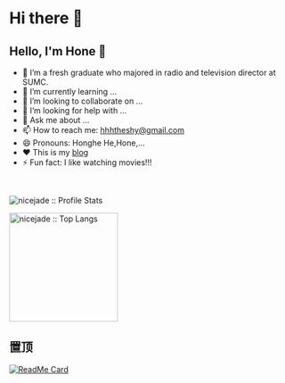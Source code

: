 # Hi there 👋

## Hello, I'm Hone 👋

- 🔭 I’m a fresh graduate who majored in radio and television director at SUMC.
- 🌱 I’m currently learning ...
- 👯 I’m looking to collaborate on ...
- 🤔 I’m looking for help with ...
- 💬 Ask me about ...
- 📫 How to reach me: hhhtheshy@gmail.com
- 😄 Pronouns: Honghe He,Hone,...
- ❤️  This is my [blog](https://juejin.cn/user/3359726847928840/posts)
- ⚡ Fun fact: I like watching movies!!!

<br />

<p align="left">
  <img heigth="195" src="https://github-readme-stats.vercel.app/api?username=shyhhh&show_icons=true&theme=synthwave" alt="nicejade :: Profile Stats" />
</p>
<p align="left">
  <img height="195" src="https://github-readme-stats.vercel.app/api/top-langs/?username=shyhhh&langs_count=10&theme=synthwave&layout=compact" alt="nicejade :: Top Langs" />
</p>

## 置顶

<p align="left">

[![ReadMe Card](https://github-readme-stats.vercel.app/api/pin/?username=shyhhh&repo=Web-notes&theme=radical)](https://github.com/shyhhh/Web-notes)
<p/>
